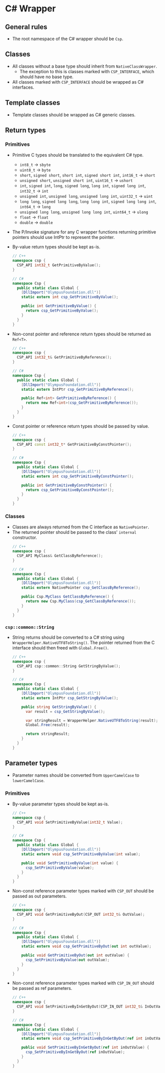 # C# Wrapper

## General rules
* The root namespace of the C# wrapper should be `Csp`.

## Classes
* All classes without a base type should inherit from `NativeClassWrapper`.
  * The exception to this is classes marked with `CSP_INTERFACE`, which should have no base type.
* All classes marked with `CSP_INTERFACE` should be wrapped as C# interfaces.

## Template classes
* Template classes should be wrapped as C# generic classes.

## Return types
### Primitives

* Primitive C types should be translated to the equivalent C# type.
  * `int8_t` -> `sbyte`
  * `uint8_t` -> `byte`
  * `short`, `signed short`, `short int`, `signed short int`, `int16_t` -> `short`
  * `unsigned short`, `unsigned short int`, `uint16_t` -> `ushort`
  * `int`, `signed int`, `long`, `signed long`, `long int`, `signed long int`, `int32_t` -> `int`
  * `unsigned int`, `unsigned long`, `unsigned long int`, `uint32_t` -> `uint`
  * `long long`, `signed long long`, `long long int`, `signed long long int`, `int64_t` -> `long`
  * `unsigned long long`, `unsigned long long int`, `uint64_t` -> `ulong`
  * `float` -> `float`
  * `double` -> `double`

* The P/Invoke signature for any C wrapper functions returning primitive pointers should use IntPtr to represent the pointer.

* By-value return types should be kept as-is.
  ```c++
  // C++
  namespace csp {
    CSP_API int32_t GetPrimitiveByValue();
  }
  ```
  ``` c#
  // C#
  namespace Csp {
    public static class Global {
      [DllImport("OlympusFoundation.dll")]
      static extern int csp_GetPrimitiveByValue();

      public int GetPrimitiveByValue() {
        return csp_GetPrimitiveByValue();
      }
    }
  }
  ```

* Non-const pointer and reference return types should be returned as `Ref<T>`.
  ```c++
  // C++
  namespace csp {
    CSP_API int32_t& GetPrimitiveByReference();
  }
  ```
  ``` c#
  // C#
  namespace Csp {
    public static class Global {
      [DllImport("OlympusFoundation.dll")]
      static extern IntPtr csp_GetPrimitiveByReference();

      public Ref<int> GetPrimitiveByReference() {
        return new Ref<int>(csp_GetPrimitiveByReference());
      }
    }
  }
  ```

* Const pointer or reference return types should be passed by value.
  ```c++
  // C++
  namespace csp {
    CSP_API const int32_t* GetPrimitiveByConstPointer();
  }
  ```
  ``` c#
  // C#
  namespace Csp {
    public static class Global {
      [DllImport("OlympusFoundation.dll")]
      static extern int csp_GetPrimitiveByConstPointer();

      public int GetPrimitiveByConstPointer() {
        return csp_GetPrimitiveByConstPointer();
      }
    }
  }
  ```

### Classes

* Classes are always returned from the C interface as `NativePointer`.
* The returned pointer should be passed to the class' `internal` constructor.
  ```c++
  // C++
  namespace csp {
    CSP_API MyClass& GetClassByReference();
  }
  ```
  ```c#
  // C#
  namespace Csp {
    public static class Global {
      [DllImport("OlympusFoundation.dll")]
      static extern NativePointer csp_GetClassByReference();

      public Csp.MyClass GetClassByReference() {
        return new Csp.MyClass(csp_GetClassByReference());
      }
    }
  }
  ```

### `csp::common::String`

* String returns should be converted to a C# string using `WrapperHelper.NativeUTF8ToString()`. The pointer returned from the C interface should then freed with `Global.Free()`.
  ```c++
  // C++
  namespace csp {
    CSP_API csp::common::String GetStringByValue();
  }
  ```
  ```c#
  // C#
  namespace Csp {
    public static class Global {
      [DllImport("OlympusFoundation.dll")]
      static extern IntPtr csp_GetStringByValue();

      public string GetStringByValue() {
        var result = csp_GetStringByValue();

        var stringResult = WrapperHelper.NativeUTF8ToString(result);
        Global.Free(result);

        return stringResult;
      }
    }
  }
  ```

## Parameter types
* Parameter names should be converted from `UpperCamelCase` to `lowerCamelCase`.

### Primitives

* By-value parameter types should be kept as-is.
  ```c++
  // C++
  namespace csp {
    CSP_API void SetPrimitiveByValue(int32_t Value);
  }
  ```
  ```c#
  // C#
  namespace Csp {
    public static class Global {
      [DllImport("OlympusFoundation.dll")]
      static extern void csp_SetPrimitiveByValue(int value);

      public void SetPrimitiveByValue(int value) {
        csp_SetPrimitiveByValue(value);
      }
    }
  }
  ```

* Non-const reference parameter types marked with `CSP_OUT` should be passed as out parameters.
  ```c++
  // C++
  namespace csp {
    CSP_API void GetPrimitiveByOut(CSP_OUT int32_t& OutValue);
  }
  ```
  ```c#
  // C#
  namespace Csp {
    public static class Global {
      [DllImport("OlympusFoundation.dll")]
      static extern void csp_GetPrimitiveByOut(out int outValue);

      public void GetPrimitiveByOut(out int outValue) {
        csp_SetPrimitiveByValue(out outValue);
      }
    }
  }
  ```

* Non-const reference parameter types marked with `CSP_IN_OUT` should be passed as ref parameters.
  ```c++
  // C++
  namespace csp {
    CSP_API void SetPrimitiveByInGetByOut(CSP_IN_OUT int32_t& InOutValue);
  }
  ```
  ```c#
  // C#
  namespace Csp {
    public static class Global {
      [DllImport("OlympusFoundation.dll")]
      static extern void csp_SetPrimitiveByInGetByOut(ref int inOutValue);

      public void SetPrimitiveByInGetByOut(ref int inOutValue) {
        csp_SetPrimitiveByInGetByOut(ref inOutValue);
      }
    }
  }
  ```